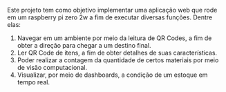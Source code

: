 Este projeto tem como objetivo implementar uma aplicação web que rode em um raspberry pi zero 2w a fim de executar diversas funções. Dentre elas:

1) Navegar em um ambiente por meio da leitura de QR Codes, a fim de obter a direção para chegar a um destino final.
2) Ler QR Code de itens, a fim de obter detalhes de suas características.
3) Poder realizar a contagem da quantidade de certos materiais por meio de visão computacional.
4) Visualizar, por meio de dashboards, a condição de um estoque em tempo real.
